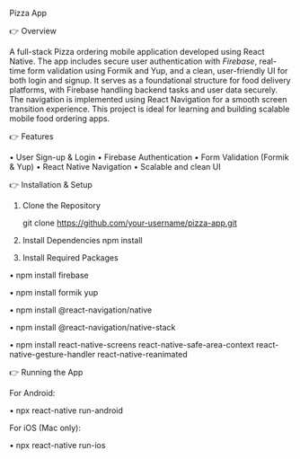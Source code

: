 Pizza App

👉 Overview

A full-stack Pizza ordering mobile application developed using React Native. The app includes secure user authentication with *Firebase*, real-time form validation using Formik and Yup, and a clean, user-friendly UI for both login and signup. It serves as a foundational structure for food delivery platforms, with Firebase handling backend tasks and user data securely. The navigation is implemented using React Navigation for a smooth screen transition experience. This project is ideal for learning and building scalable mobile food ordering apps.

👉 Features

• User Sign-up & Login
• Firebase Authentication
• Form Validation (Formik & Yup)
• React Native Navigation
• Scalable and clean UI

👉 Installation & Setup

1. Clone the Repository
   
   git clone https://github.com/your-username/pizza-app.git

2. Install Dependencies
   npm install

3. Install Required Packages

 • npm install firebase
 
 • npm install formik yup
 
 • npm install @react-navigation/native
 
 • npm install @react-navigation/native-stack
 
 • npm install react-native-screens react-native-safe-area-context react-native-gesture-handler react-native-reanimated

👉 Running the App

For Android:

  • npx react-native run-android

For iOS (Mac only):

  • npx react-native run-ios

